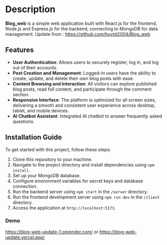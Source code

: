 # Description

**Blog_web** is a simple web application built with React.js for the frontend, Node.js and Express.js for the backend, connecting to MongoDB for data management.
Update from : https://github.com/huytd2004/Blog_web
## Features 
- **User Authentication**: Allows users to securely register, log in, and log out of their accounts.
- **Post Creation and Management**: Logged-in users have the ability to create, update, and delete their own blog posts with ease.
- **Content Browsing and Interaction**: All visitors can explore published blog posts, read full content, and participate through the comment section.
- **Responsive Interface**: The platform is optimized for all screen sizes, delivering a smooth and consistent user experience across desktop, tablet, and mobile devices.
- **AI Chatbot Assistant**: Integrated AI chatbot to  answer frequently asked questions.

## Installation Guide

To get started with this project, follow these steps:

1. Clone this repository to your machine.
2. Navigate to the project directory and install dependencies using `npm install`.
3. Set up your MongoDB database.
4. Configure environment variables for secret keys and database connection.
5. Run the backend server using `npm start` in the `/server` directory.
6. Run the frontend development server using `npm run dev` in the `/client` directory.
7. Access the application at `http://localhost:5173`.

### Demo 
https://blog-web-update-1.onrender.com/ or https://blog-web-update.vercel.app/
